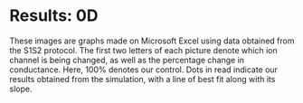 # Results: 0D

These images are graphs made on Microsoft Excel using data obtained from the S1S2 protocol. The first two letters of each picture denote which ion channel is being changed, as well as the percentage change in conductance. Here, 100% denotes our control. Dots in read indicate our results obtained from the simulation, with a line of best fit along with its slope.
